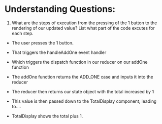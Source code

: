 # Understanding Questions:

1. What are the steps of execution from the pressing of the 1 button to the rendering of our updated value? List what part of the code excutes for each step.

- The user presses the 1 button.
- That triggers the handleAddOne event handler
- Which triggers the dispatch function in our reducer on our addOne function
- The addOne function returns the ADD_ONE case and inputs it into the reducer
- The reducer then returns our state object with the total increased by 1
- This value is then passed down to the TotalDisplay component, leading to....

- TotalDisplay shows the total plus 1.
